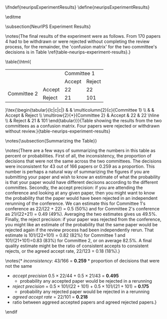 \ifndef{neuripsExperimentResults}
\define{neuripsExperimentResults}

\editme

\subsection{NeurIPS Experiment Results}

\notes{The final results of the experiment were as follows. From 170 papers 4 had to be withdrawn or were rejected without completing the review process, for the remainder, the 'confusion matrix' for the two committee's decisions is in Table \ref{table-neurips-experiment-results}.}

\table{\html{<table>
  <tr>
  <td colspan="2"></td><td colspan="2">Committee 1</td>
  </tr>
  <tr>
  <td colspan="2"></td><td>Accept</td><td>Reject</td>
  </tr>
  <tr>
    <td rowspan="2">Committee 2</td><td>Accept</td><td>22</td><td>22</td>
  </tr>
  <tr>
    <td>Reject</td><td>21</td><td>101</td>
  </tr>
</table>}\tex{\begin{tabular}{lc|c|c|}
& & \multicolumn{2}{c}{Committee 1} \\
& & Accept & Reject \\
\multirow{2}{*}{Committee 2} & Accept & 22 & 22 \hline \\
& Reject & 21 & 101 
\end{tabular}}}{Table showing the results from the two committees as a confusion matrix. Four papers were rejected or withdrawn without review.}{table-neurips-experiment-results}

\notes{\subsection{Summarizing the Table}}

\notes{There are a few ways of summarizing the numbers in this table as percent or probabilities. First of all, the inconsistency, the proportion of decisions that were not the same across the two committees. The decisions were inconsistent for 43 out of 166 papers or 0.259 as a proportion. This number is perhaps a natural way of summarizing the figures if you are submitting your paper and wish to know an estimate of what the probability is that your paper would have different decisons according to the different committes. Secondly, the accept precision: if you are attending the conference and looking at any given paper, then you might want to know the probability that the paper would have been rejected in an independent rerunning of the conference. We can estimate this for Committee 1's conference as 22/(22 + 22) = 0.5 (50%) and for Committee 2's conference as 21/(22+21) = 0.49 (49%). Averaging the two estimates gives us 49.5%. Finally, the reject precision: if your paper was rejected from the conference, you might like an estimate of the probability that the same paper would be rejected again if the review process had been independently rerun. That estimate is 101/(22+101) = 0.82 (82%) for Committee 1 and 101/(21+101)=0.83 (83%) for Committee 2, or on average 82.5%. A final quality estimate might be the ratio of consistent accepts to consistent rejects, or the agreed accept rate, 22/123 = 0.18 (18%).}

\notes{* *inconsistency*: 43/166 = **0.259**
    * proportion of decisions that were not the same
* *accept precision* $0.5 \times 22/44$ + $0.5 \times 21/43$ = **0.495**
    * probability any accepted paper would be rejected in a rerunning
* *reject precision* = $0.5\times 101/(22+101)$ + $0.5\times 101/(21 + 101)$ = **0.175**
    * probability any rejected paper would be rejected in a rerunning
* *agreed accept rate* = 22/101 = **0.218**
* ratio between aggreed accepted papers and agreed rejected papers.}

\endif
